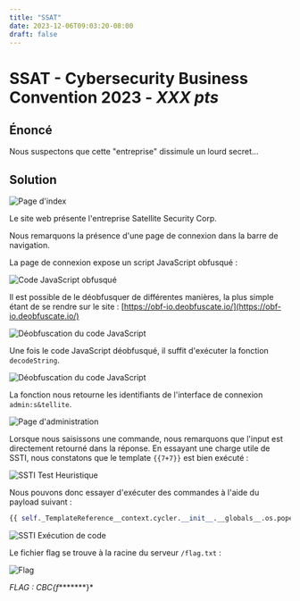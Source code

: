 ```yaml
---
title: "SSAT"
date: 2023-12-06T09:03:20-08:00
draft: false
---
```


# SSAT - Cybersecurity Business Convention 2023 - *XXX pts*

## Énoncé

Nous suspectons que cette "entreprise" dissimule un lourd secret...

## Solution

![Page d'index](/images/005/01.png)

Le site web présente l'entreprise Satellite Security Corp.

Nous remarquons la présence d'une page de connexion dans la barre de navigation.

La page de connexion expose un script JavaScript obfusqué :

![Code JavaScript obfusqué](/images/005/02.png)

Il est possible de le déobfusquer de différentes manières, la plus simple étant de se rendre sur le site : [https://obf-io.deobfuscate.io/](https://obf-io.deobfuscate.io/)


![Déobfuscation du code JavaScript](/images/005/03.png)

Une fois le code JavaScript déobfusqué, il suffit d'exécuter la fonction `decodeString`.

![Déobfuscation du code JavaScript](/images/005/04.png)

La fonction nous retourne les identifiants de l'interface de connexion `admin:s&tellite`.

![Page d'administration](/images/005/05.png)

Lorsque nous saisissons une commande, nous remarquons que l'input est directement retourné dans la réponse. En essayant une charge utile de SSTI, nous constatons que le template `{{7+7}}` est bien exécuté :

![SSTI Test Heuristique](/images/005/06.png)

Nous pouvons donc essayer d'exécuter des commandes à l'aide du payload suivant :
```python
{{ self._TemplateReference__context.cycler.__init__.__globals__.os.popen('id').read() }}
```

![SSTI Exécution de code](/images/005/07.png)

Le fichier flag se trouve à la racine du serveur `/flag.txt` :

![Flag](/images/005/08.png)

*FLAG : CBC{f********}*